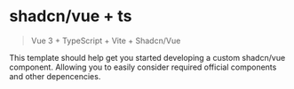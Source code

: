 # shadcn/vue + ts

> Vue 3 + TypeScript + Vite + Shadcn/Vue

This template should help get you started developing a custom shadcn/vue component. Allowing you to easily consider required official components and other depencencies.